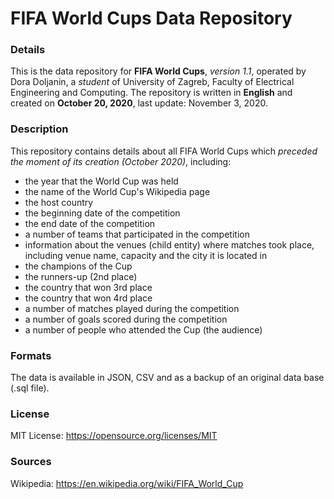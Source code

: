 # FIFA World Cups Data Repository

### Details
This is the data repository for **FIFA World Cups**, *version 1.1*, operated by Dora Doljanin, a *student* of University of Zagreb, Faculty of Electrical Engineering and Computing. The repository is written in **English** and created on **October 20, 2020**, last update: November 3, 2020.

### Description
This repository contains details about all FIFA World Cups which *preceded the moment of its creation (October 2020)*, including:
* the year that the World Cup was held
* the name of the World Cup's Wikipedia page
* the host country
* the beginning date of the competition
* the end date of the competition
* a number of teams that participated in the competition
* information about the venues (child entity) where matches took place, including venue name, capacity and the city it is located in         
* the champions of the Cup
* the runners-up (2nd place)
* the country that won 3rd place
* the country that won 4rd place
* a number of matches played during the competition
* a number of goals scored during the competition
* a number of people who attended the Cup (the audience)

### Formats
The data is available in JSON, CSV and as a backup of an original data base (.sql file).

### License
MIT License: https://opensource.org/licenses/MIT

### Sources
Wikipedia: https://en.wikipedia.org/wiki/FIFA_World_Cup